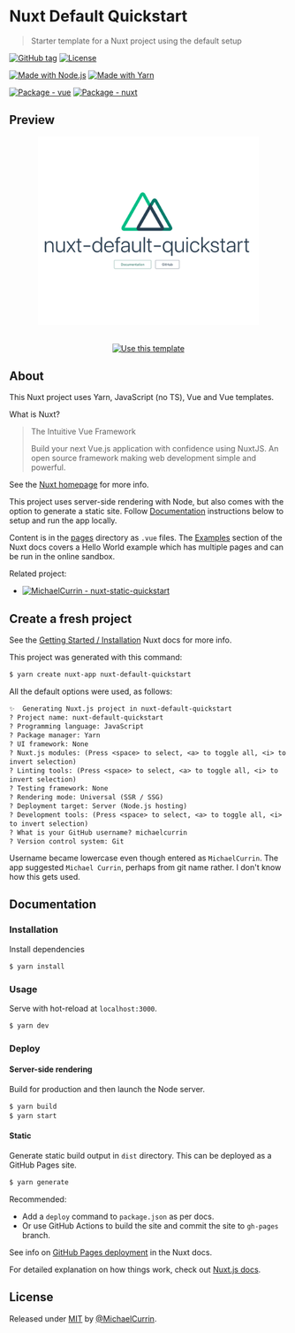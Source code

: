 # Nuxt Default Quickstart
> Starter template for a Nuxt project using the default setup

[![GitHub tag](https://img.shields.io/github/tag/MichaelCurrin/nuxt-default-quickstart?include_prereleases=&sort=semver)](https://github.com/MichaelCurrin/nuxt-default-quickstart/releases/)
[![License](https://img.shields.io/badge/License-MIT-blue)](#license)

[![Made with Node.js](https://img.shields.io/badge/Node.js->%3D12-blue?logo=node.js&logoColor=white)](https://nodejs.org)
[![Made with Yarn](https://img.shields.io/badge/Yarn->%3D1-blue?logo=yarn&logoColor=white)](https://yarnpkg.com/)

[![Package - vue](https://img.shields.io/badge/dependency-vue-blue?logo=vue.js&logoColor=white)](https://www.npmjs.com/package/vue)
[![Package - nuxt](https://img.shields.io/github/package-json/dependency-version/MichaelCurrin/nuxt-default-quickstart/nuxt)](https://www.npmjs.com/package/nuxt)


## Preview

<div align="center">
    <img src="/sample.png" alt="Sample screenshot" title="Sample screenshot" width="400" />
</div>

<br>

<div align="center">

[![Use this template](https://img.shields.io/badge/Generate-Use_this_template-2ea44f?style=for-the-badge)](https://github.com/MichaelCurrin/nuxt-default-quickstart/generate)

</div>


## About

This Nuxt project uses Yarn, JavaScript (no TS), Vue and Vue templates. 

What is Nuxt?

> The Intuitive Vue Framework
> 
> Build your next Vue.js application with confidence using NuxtJS. An open source framework making web development simple and powerful.

See the [Nuxt homepage](https://nuxtjs.org/) for more info.

This project uses server-side rendering with Node, but also comes with the option to generate a static site. Follow [Documentation](#documentation) instructions below to setup and run the app locally.

Content is in the [pages](/pages/) directory as `.vue` files. The [Examples](https://nuxtjs.org/examples) section of the Nuxt docs covers a Hello World example which has multiple pages and can be run in the online sandbox.

Related project:

- [![MichaelCurrin - nuxt-static-quickstart](https://img.shields.io/static/v1?label=MichaelCurrin&message=nuxt-static-quickstart&color=blue&logo=github)](https://github.com/MichaelCurrin/nuxt-static-quickstart)


## Create a fresh project

See the [Getting Started / Installation](https://nuxtjs.org/docs/2.x/get-started/installation) Nuxt docs for more info.

This project was generated with this command:

```sh
$ yarn create nuxt-app nuxt-default-quickstart
```

All the default options were used, as follows:

```
✨  Generating Nuxt.js project in nuxt-default-quickstart
? Project name: nuxt-default-quickstart
? Programming language: JavaScript
? Package manager: Yarn
? UI framework: None
? Nuxt.js modules: (Press <space> to select, <a> to toggle all, <i> to invert selection)
? Linting tools: (Press <space> to select, <a> to toggle all, <i> to invert selection)
? Testing framework: None
? Rendering mode: Universal (SSR / SSG)
? Deployment target: Server (Node.js hosting)
? Development tools: (Press <space> to select, <a> to toggle all, <i> to invert selection)
? What is your GitHub username? michaelcurrin
? Version control system: Git
```

Username became lowercase even though entered as `MichaelCurrin`. The app suggested `Michael Currin`, perhaps from git name rather. I don't know how this gets used.


## Documentation

### Installation

Install dependencies

```sh
$ yarn install
```

### Usage

Serve with hot-reload at `localhost:3000`.

```sh
$ yarn dev
```

### Deploy

#### Server-side rendering

Build for production and then launch the Node server.

```sh
$ yarn build
$ yarn start
```

#### Static

Generate static build output in `dist` directory. This can be deployed as a GitHub Pages site. 

```sh
$ yarn generate
```

Recommended:

- Add a `deploy` command to `package.json` as per docs.
- Or use GitHub Actions to build the site and commit the site to `gh-pages` branch.

See info on [GitHub Pages deployment](https://nuxtjs.org/docs/2.x/deployment/github-pages/) in the Nuxt docs.

For detailed explanation on how things work, check out [Nuxt.js docs](https://nuxtjs.org).


## License

Released under [MIT](/LICENSE) by [@MichaelCurrin](https://github.com/MichaelCurrin).
